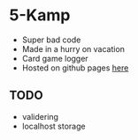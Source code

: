 # 5-Kamp

- Super bad code
- Made in a hurry on vacation
- Card game logger
- Hosted on github pages [here](https://amund-fremming.github.io/5kamp)

## TODO

- validering
- localhost storage

